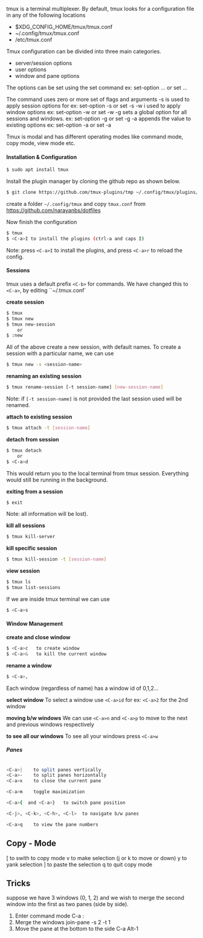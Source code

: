 tmux is a terminal multiplexer.
By default, tmux looks for a configuration file in any of the following locations
* $XDG_CONFIG_HOME/tmux/tmux.conf
* ~/.config/tmux/tmux.conf
* /etc/tmux.conf

Tmux configuration can be divided into three main categories.
* server/session options
* user options
* window and pane options

The options can be set using the set command
ex:
        set-option ... or set ...

The command uses zero or more set of flags and arguments
-s is used to apply session options for ex: set-option -s or set -s
-w i used to apply window options  ex: set-option -w or set -w
-g sets a global option for all sessions and windows. ex: set-option -g or set -g
-a appends the value to existing options ex: set-option -a or set -a

Tmux is modal and has different operating modes like command mode, copy mode, view mode etc.

#### Installation & Configuration

```bash
$ sudo apt install tmux
```

Install the plugin manager by cloning the github repo as shown below.
```bash
$ git clone https://github.com/tmux-plugins/tmp ~/.config/tmux/plugins/tpm
``` 

create a folder `~/.config/tmux` and copy `tmux.conf` from https://github.com/narayanbs/dotfiles

Now finish the configuration 
```bash
$ tmux
$ <C-a>I to install the plugins (ctrl-a and caps I)
```

Note: press `<C-a>I` to install the plugins, and  press `<C-a>r` to reload the config.

#### Sessions

tmux uses a default prefix `<C-b>` for commands. We have changed this to `<C-a>`, by editing ``~/.tmux.conf`

**create session**
```bash
$ tmux
$ tmux new
$ tmux new-session
	or
$ :new
```
All of the above create a new session, with default names. 
To create a session with a particular name, we can use
```bash
$ tmux new -s <session-name>
```

**renaming an existing session**
```bash
$ tmux rename-session [-t session-name] [new-session-name]
```
Note: if `[-t session-name]` is not provided the last session used will be renamed.

**attach to existing session**
```bash
$ tmux attach -t [session-name]
```

**detach from session**
```bash
$ tmux detach
	or
$ <C-a>d
```

This would return you to the local terminal from tmux session. Everything would still be running in the background.

**exiting from a session** 
```bash
$ exit
```
Note: all information will be lost).

**kill  all sessions**
```bash
$ tmux kill-server
```

**kill specific session**
```bash
$ tmux kill-session -t [session-name]
```

**view session**
```bash
$ tmux ls 
$ tmux list-sessions 
```

If we are inside tmux terminal we can use
```bash
$ <C-a>s 
```

#### Window Management

**create and close window**
```bash
$ <C-a>c   to create window
$ <C-a>&   to kill the current window
```

**rename a window**
```bash
$ <C-a>, 
```

Each window (regardless of name) has a window id of 0,1,2...

**select window**
To select a window use `<C-a>id`  for ex: `<C-a>2` for the 2nd window

**moving b/w windows**
We can use `<C-a>n` and `<C-a>p` to move to the next and previous windows respectively

**to see all our windows**
To see all your windows press `<C-a>w`

##### Panes

```bash

<C-a>|    to split panes vertically
<C-a>-    to split panes horizontally
<C-a>x    to close the current pane

<C-a>m    toggle maximization

<C-a>{  and <C-a>}   to switch pane position

<C-j>, <C-k>, <C-h>, <C-l>  to navigate b/w panes

<C-a>q    to view the pane numbers
```

Copy - Mode
------------
<C-a>[ to swith to copy mode
v to make selection (j or k to move or down)
y to yank selection
<C-a>] to paste the selection
q to quit copy mode 

Tricks
--------
suppose we have 3 windows (0, 1, 2) and we wish to merge the second window into the first
as two panes (side by side).

1. Enter command mode  C-a :
2. Merge the windows join-pane -s 2 -t 1
3. Move the pane at the bottom to the side C-a Alt-1


